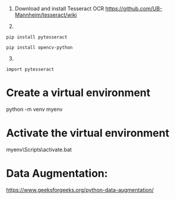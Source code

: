 1. Download and install Tesseract OCR
https://github.com/UB-Mannheim/tesseract/wiki

2.

```
pip install pytesseract
```

```
pip install opencv-python
```

3.

```
import pytesseract
```

# Create a virtual environment
python -m venv myenv

# Activate the virtual environment
myenv\Scripts\activate.bat



# Data Augmentation:
https://www.geeksforgeeks.org/python-data-augmentation/
